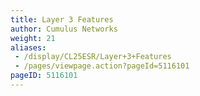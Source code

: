 ```yaml
---
title: Layer 3 Features
author: Cumulus Networks
weight: 21
aliases:
 - /display/CL25ESR/Layer+3+Features
 - /pages/viewpage.action?pageId=5116101
pageID: 5116101
---
```

